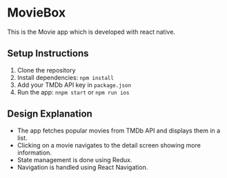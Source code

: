 # MovieBox
This is the Movie app which is developed with react native.

## Setup Instructions

1. Clone the repository
2. Install dependencies: `npm install`
3. Add your TMDb API key in `package.json`
4. Run the app: `nnpm start` or `npm run ios`

## Design Explanation

- The app fetches popular movies from TMDb API and displays them in a list.
- Clicking on a movie navigates to the detail screen showing more information.
- State management is done using Redux.
- Navigation is handled using React Navigation.
